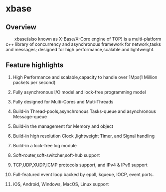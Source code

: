 # xbase

## Overview

&ensp;&ensp;&ensp;&ensp;xbase(also known as X-Base/X-Core engine of TOP) is a multi-platform c++ library of concurrency and asynchronous framework for network,tasks and messages; designed for high performance,scalable and lightweight.

## Feature highlights

1. High Performance and scalable,capacity to handle over 1Mps(1 Million packets per second)

2. Fully asynchronous I/O model and lock-free programming model

3. Fully designed for Multi-Cores and Muti-Threads 

4. Build-in Thread-pools,asynchronous Tasks-queue and asynchronous Message-queue

5. Build-in the management for Memory and object 

6. Build-in high resolution Clock ,lightweight Timer, and Signal handling

7. Build-in a lock-free log module

8. Soft-router,soft-switcher,soft-hub support

9. TCP,UDP,XUDP,ICMP protocols support, and IPv4 & IPv6 support

10. Full-featured event loop backed by epoll, kqueue, IOCP, event ports.

11. iOS, Android, Windows, MacOS, Linux support
